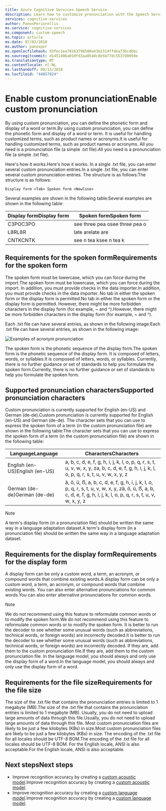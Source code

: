 ```yaml
---
title: Azure Cognitive Services Speech Service
description: Learn how to customize pronunciation with the Speech Service Cognitive Services.
services: cognitive-services
author: PanosPeriorellis
ms.service: cognitive-services
ms.component: custom-speech
ms.topic: article
ms.date: 07/02/2018
ms.author: panosper
ms.openlocfilehash: 93fec1ea78263798588a43b2314ffdea736cdbbc
ms.sourcegitcommit: d1451406a010fd3aa854dc8e5b77dc5537d8050e
ms.translationtype: MT
ms.contentlocale: nl-NL
ms.lasthandoff: 09/13/2018
ms.locfileid: "44857924"
---
```

# <a name="enable-custom-pronunciation"></a><span data-ttu-id="6f50a-103">Enable custom pronunciation</span><span class="sxs-lookup"><span data-stu-id="6f50a-103">Enable custom pronunciation</span></span>
<span data-ttu-id="6f50a-104">By using custom pronunciation, you can define the phonetic form and display of a word or term.</span><span class="sxs-lookup"><span data-stu-id="6f50a-104">By using custom pronunciation, you can define the phonetic form and display of a word or term.</span></span> <span data-ttu-id="6f50a-105">It is useful for handling customized terms, such as product names or acronyms.</span><span class="sxs-lookup"><span data-stu-id="6f50a-105">It is useful for handling customized terms, such as product names or acronyms.</span></span> <span data-ttu-id="6f50a-106">All you need is a pronunciation file (a simple .txt file).</span><span class="sxs-lookup"><span data-stu-id="6f50a-106">All you need is a pronunciation file (a simple .txt file).</span></span>

<span data-ttu-id="6f50a-107">Here's how it works.</span><span class="sxs-lookup"><span data-stu-id="6f50a-107">Here's how it works.</span></span> <span data-ttu-id="6f50a-108">In a single .txt file, you can enter several custom pronunciation entries.</span><span class="sxs-lookup"><span data-stu-id="6f50a-108">In a single .txt file, you can enter several custom pronunciation entries.</span></span> <span data-ttu-id="6f50a-109">The structure is as follows:</span><span class="sxs-lookup"><span data-stu-id="6f50a-109">The structure is as follows:</span></span>

```
Display form <Tab> Spoken form <Newline>
```

<span data-ttu-id="6f50a-110">Several examples are shown in the following table:</span><span class="sxs-lookup"><span data-stu-id="6f50a-110">Several examples are shown in the following table:</span></span>

| <span data-ttu-id="6f50a-111">Display form</span><span class="sxs-lookup"><span data-stu-id="6f50a-111">Display form</span></span> | <span data-ttu-id="6f50a-112">Spoken form</span><span class="sxs-lookup"><span data-stu-id="6f50a-112">Spoken form</span></span> |
|----------|-------|
| <span data-ttu-id="6f50a-113">C3PO</span><span class="sxs-lookup"><span data-stu-id="6f50a-113">C3PO</span></span> | <span data-ttu-id="6f50a-114">see three pea o</span><span class="sxs-lookup"><span data-stu-id="6f50a-114">see three pea o</span></span> |
| <span data-ttu-id="6f50a-115">L8R</span><span class="sxs-lookup"><span data-stu-id="6f50a-115">L8R</span></span> | <span data-ttu-id="6f50a-116">late are</span><span class="sxs-lookup"><span data-stu-id="6f50a-116">late are</span></span> |
| <span data-ttu-id="6f50a-117">CNTK</span><span class="sxs-lookup"><span data-stu-id="6f50a-117">CNTK</span></span> | <span data-ttu-id="6f50a-118">see n tea k</span><span class="sxs-lookup"><span data-stu-id="6f50a-118">see n tea k</span></span>|

## <a name="requirements-for-the-spoken-form"></a><span data-ttu-id="6f50a-119">Requirements for the spoken form</span><span class="sxs-lookup"><span data-stu-id="6f50a-119">Requirements for the spoken form</span></span>
<span data-ttu-id="6f50a-120">The spoken form must be lowercase, which you can force during the import.</span><span class="sxs-lookup"><span data-stu-id="6f50a-120">The spoken form must be lowercase, which you can force during the import.</span></span> <span data-ttu-id="6f50a-121">In addition, you must provide checks in the data importer.</span><span class="sxs-lookup"><span data-stu-id="6f50a-121">In addition, you must provide checks in the data importer.</span></span> <span data-ttu-id="6f50a-122">No tab in either the spoken form or the display form is permitted.</span><span class="sxs-lookup"><span data-stu-id="6f50a-122">No tab in either the spoken form or the display form is permitted.</span></span> <span data-ttu-id="6f50a-123">However, there might be more forbidden characters in the display form (for example, ~ and ^).</span><span class="sxs-lookup"><span data-stu-id="6f50a-123">However, there might be more forbidden characters in the display form (for example, ~ and ^).</span></span>

<span data-ttu-id="6f50a-124">Each .txt file can have several entries, as shown in the following image:</span><span class="sxs-lookup"><span data-stu-id="6f50a-124">Each .txt file can have several entries, as shown in the following image:</span></span>

![Examples of acronym pronunciation](media/stt/custom-speech-pronunciation-file.png)

<span data-ttu-id="6f50a-126">The spoken form is the phonetic sequence of the display form.</span><span class="sxs-lookup"><span data-stu-id="6f50a-126">The spoken form is the phonetic sequence of the display form.</span></span> <span data-ttu-id="6f50a-127">It is composed of letters, words, or syllables.</span><span class="sxs-lookup"><span data-stu-id="6f50a-127">It is composed of letters, words, or syllables.</span></span> <span data-ttu-id="6f50a-128">Currently, there is no further guidance or set of standards to help you formulate the spoken form.</span><span class="sxs-lookup"><span data-stu-id="6f50a-128">Currently, there is no further guidance or set of standards to help you formulate the spoken form.</span></span> 

## <a name="supported-pronunciation-characters"></a><span data-ttu-id="6f50a-129">Supported pronunciation characters</span><span class="sxs-lookup"><span data-stu-id="6f50a-129">Supported pronunciation characters</span></span>
<span data-ttu-id="6f50a-130">Custom pronunciation is currently supported for English (en-US) and German (de-de).</span><span class="sxs-lookup"><span data-stu-id="6f50a-130">Custom pronunciation is currently supported for English (en-US) and German (de-de).</span></span> <span data-ttu-id="6f50a-131">The character sets that you can use to express the spoken form of a term (in the custom pronunciation file) are shown in the following table:</span><span class="sxs-lookup"><span data-stu-id="6f50a-131">The character sets that you can use to express the spoken form of a term (in the custom pronunciation file) are shown in the following table:</span></span> 

| <span data-ttu-id="6f50a-132">Language</span><span class="sxs-lookup"><span data-stu-id="6f50a-132">Language</span></span> | <span data-ttu-id="6f50a-133">Characters</span><span class="sxs-lookup"><span data-stu-id="6f50a-133">Characters</span></span> |
|---------- |----------|
| <span data-ttu-id="6f50a-134">English (en-US)</span><span class="sxs-lookup"><span data-stu-id="6f50a-134">English (en-US)</span></span> | <span data-ttu-id="6f50a-135">a, b, c, d, e, f, g, h, i, j, k, l, o, p, q, r, s, t, u, v, w, x, y, z</span><span class="sxs-lookup"><span data-stu-id="6f50a-135">a, b, c, d, e, f, g, h, i, j, k, l, o, p, q, r, s, t, u, v, w, x, y, z</span></span> |
| <span data-ttu-id="6f50a-136">German (de-de)</span><span class="sxs-lookup"><span data-stu-id="6f50a-136">German (de-de)</span></span> | <span data-ttu-id="6f50a-137">ä, ö, ü, ẞ, a, b, c, d, e, f, g, h, i, j, k, l, o, p, q, r, s, t, u, v, w, x, y, z</span><span class="sxs-lookup"><span data-stu-id="6f50a-137">ä, ö, ü, ẞ, a, b, c, d, e, f, g, h, i, j, k, l, o, p, q, r, s, t, u, v, w, x, y, z</span></span> |

> [!NOTE]
> <span data-ttu-id="6f50a-138">A term's display form (in a pronunciation file) should be written the same way in a language adaptation dataset.</span><span class="sxs-lookup"><span data-stu-id="6f50a-138">A term's display form (in a pronunciation file) should be written the same way in a language adaptation dataset.</span></span>

## <a name="requirements-for-the-display-form"></a><span data-ttu-id="6f50a-139">Requirements for the display form</span><span class="sxs-lookup"><span data-stu-id="6f50a-139">Requirements for the display form</span></span>
<span data-ttu-id="6f50a-140">A display form can be only a custom word, a term, an acronym, or compound words that combine existing words.</span><span class="sxs-lookup"><span data-stu-id="6f50a-140">A display form can be only a custom word, a term, an acronym, or compound words that combine existing words.</span></span> <span data-ttu-id="6f50a-141">You can also enter alternative pronunciations for common words.</span><span class="sxs-lookup"><span data-stu-id="6f50a-141">You can also enter alternative pronunciations for common words.</span></span> 

>[!NOTE]
><span data-ttu-id="6f50a-142">We do not recommend using this feature to reformulate common words or to modify the spoken form.</span><span class="sxs-lookup"><span data-stu-id="6f50a-142">We do not recommend using this feature to reformulate common words or to modify the spoken form.</span></span> <span data-ttu-id="6f50a-143">It is better to run the decoder to see whether some unusual words (such as abbreviations, technical words, or foreign words) are incorrectly decoded.</span><span class="sxs-lookup"><span data-stu-id="6f50a-143">It is better to run the decoder to see whether some unusual words (such as abbreviations, technical words, or foreign words) are incorrectly decoded.</span></span> <span data-ttu-id="6f50a-144">If they are, add them to the custom pronunciation file.</span><span class="sxs-lookup"><span data-stu-id="6f50a-144">If they are, add them to the custom pronunciation file.</span></span> <span data-ttu-id="6f50a-145">In the language model, you should always and only use the display form of a word.</span><span class="sxs-lookup"><span data-stu-id="6f50a-145">In the language model, you should always and only use the display form of a word.</span></span> 

## <a name="requirements-for-the-file-size"></a><span data-ttu-id="6f50a-146">Requirements for the file size</span><span class="sxs-lookup"><span data-stu-id="6f50a-146">Requirements for the file size</span></span>
<span data-ttu-id="6f50a-147">The size of the .txt file that contains the pronunciation entries is limited to 1 megabyte (MB).</span><span class="sxs-lookup"><span data-stu-id="6f50a-147">The size of the .txt file that contains the pronunciation entries is limited to 1 megabyte (MB).</span></span> <span data-ttu-id="6f50a-148">Usually, you do not need to upload large amounts of data through this file.</span><span class="sxs-lookup"><span data-stu-id="6f50a-148">Usually, you do not need to upload large amounts of data through this file.</span></span> <span data-ttu-id="6f50a-149">Most custom pronunciation files are likely to be just a few kilobytes (KBs) in size.</span><span class="sxs-lookup"><span data-stu-id="6f50a-149">Most custom pronunciation files are likely to be just a few kilobytes (KBs) in size.</span></span> <span data-ttu-id="6f50a-150">The encoding of the .txt file for all locales should be UTF-8 BOM.</span><span class="sxs-lookup"><span data-stu-id="6f50a-150">The encoding of the .txt file for all locales should be UTF-8 BOM.</span></span> <span data-ttu-id="6f50a-151">For the English locale, ANSI is also acceptable.</span><span class="sxs-lookup"><span data-stu-id="6f50a-151">For the English locale, ANSI is also acceptable.</span></span>

## <a name="next-steps"></a><span data-ttu-id="6f50a-152">Next steps</span><span class="sxs-lookup"><span data-stu-id="6f50a-152">Next steps</span></span>
* <span data-ttu-id="6f50a-153">Improve recognition accuracy by creating a [custom acoustic model](how-to-customize-acoustic-models.md).</span><span class="sxs-lookup"><span data-stu-id="6f50a-153">Improve recognition accuracy by creating a [custom acoustic model](how-to-customize-acoustic-models.md).</span></span>
* <span data-ttu-id="6f50a-154">Improve recognition accuracy by creating a [custom language model](how-to-customize-language-model.md).</span><span class="sxs-lookup"><span data-stu-id="6f50a-154">Improve recognition accuracy by creating a [custom language model](how-to-customize-language-model.md).</span></span>
 
